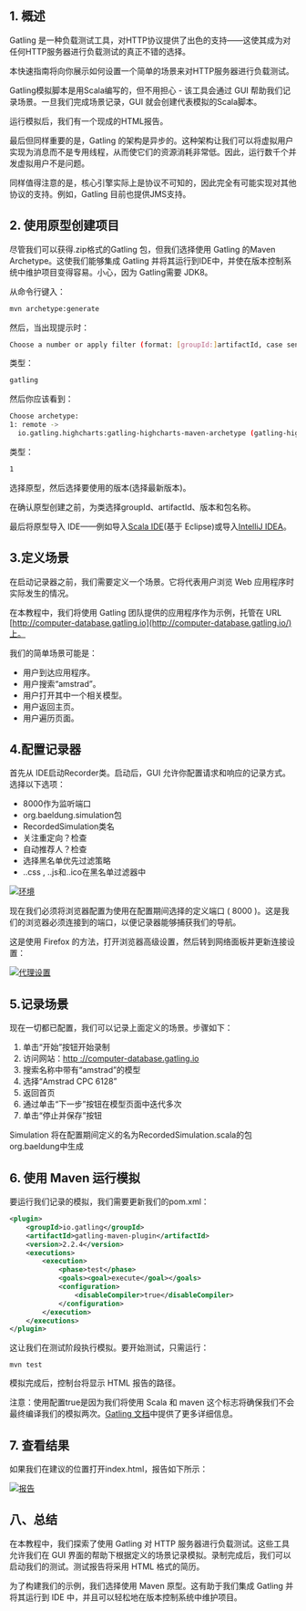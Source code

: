 ## 1. 概述

Gatling 是一种负载测试工具，对HTTP协议提供了出色的支持——这使其成为对任何HTTP服务器进行负载测试的真正不错的选择。

本快速指南将向你展示如何设置一个简单的场景来对HTTP服务器进行负载测试。

Gatling模拟脚本是用Scala编写的，但不用担心 - 该工具会通过 GUI 帮助我们记录场景。一旦我们完成场景记录，GUI 就会创建代表模拟的Scala脚本。

运行模拟后，我们有一个现成的HTML报告。

最后但同样重要的是，Gatling 的架构是异步的。这种架构让我们可以将虚拟用户实现为消息而不是专用线程，从而使它们的资源消耗非常低。因此，运行数千个并发虚拟用户不是问题。

同样值得注意的是，核心引擎实际上是协议不可知的，因此完全有可能实现对其他协议的支持。例如，Gatling 目前也提供JMS支持。

## 2. 使用原型创建项目

尽管我们可以获得.zip格式的Gatling 包，但我们选择使用 Gatling 的Maven Archetype。这使我们能够集成 Gatling 并将其运行到IDE中，并使在版本控制系统中维护项目变得容易。小心，因为 Gatling需要 JDK8。

从命令行键入：

```bash
mvn archetype:generate
```

然后，当出现提示时：

```bash
Choose a number or apply filter (format: [groupId:]artifactId, case sensitive contains):
```

类型：

```bash
gatling
```

然后你应该看到：

```bash
Choose archetype:
1: remote -> 
  io.gatling.highcharts:gatling-highcharts-maven-archetype (gatling-highcharts-maven-archetype)
```

类型：

```bash
1
```

选择原型，然后选择要使用的版本(选择最新版本)。

在确认原型创建之前，为类选择groupId、artifactId、版本和包名称。

最后将原型导入 IDE——例如导入[Scala IDE](https://github.com/scala-ide/scala-ide)(基于 Eclipse)或导入[IntelliJ IDEA](https://www.jetbrains.com/idea/)。

## 3.定义场景

在启动记录器之前，我们需要定义一个场景。它将代表用户浏览 Web 应用程序时实际发生的情况。

在本教程中，我们将使用 Gatling 团队提供的应用程序作为示例，托管在 URL [http://computer-database.gatling.io](http://computer-database.gatling.io/)上。

我们的简单场景可能是：

-   用户到达应用程序。
-   用户搜索“amstrad”。
-   用户打开其中一个相关模型。
-   用户返回主页。
-   用户遍历页面。

## 4.配置记录器

首先从 IDE启动Recorder类。启动后，GUI 允许你配置请求和响应的记录方式。选择以下选项：

-   8000作为监听端口
-   org.baeldung.simulation包
-   RecordedSimulation类名
-   关注重定向？检查
-   自动推荐人？检查
-   选择黑名单优先过滤策略
-   ..css , ..js和..ico在黑名单过滤器中

[![环境](https://www.baeldung.com/wp-content/uploads/2016/06/setting-1024x576.png)](https://www.baeldung.com/wp-content/uploads/2016/06/setting-1024x576.png)

 

现在我们必须将浏览器配置为使用在配置期间选择的定义端口 ( 8000 )。这是我们的浏览器必须连接到的端口，以便记录器能够捕获我们的导航。

这是使用 Firefox 的方法，打开浏览器高级设置，然后转到网络面板并更新连接设置：

 

[![代理设置](https://www.baeldung.com/wp-content/uploads/2016/06/settings.png)](https://www.baeldung.com/wp-content/uploads/2016/06/settings.png)

## 5.记录场景

现在一切都已配置，我们可以记录上面定义的场景。步骤如下：

1.  单击“开始”按钮开始录制
2.  访问网站：[http ://computer-database.gatling.io](http://computer-database.gatling.io/)
3.  搜索名称中带有“amstrad”的模型
4.  选择“Amstrad CPC 6128”
5.  返回首页
6.  通过单击“下一步”按钮在模型页面中迭代多次
7.  单击“停止并保存”按钮

Simulation 将在配置期间定义的名为RecordedSimulation.scala的包org.baeldung中生成

## 6. 使用 Maven 运行模拟

要运行我们记录的模拟，我们需要更新我们的pom.xml：

```xml
<plugin>
    <groupId>io.gatling</groupId>
    <artifactId>gatling-maven-plugin</artifactId>
    <version>2.2.4</version>
    <executions>
        <execution>
            <phase>test</phase>
            <goals><goal>execute</goal></goals>
            <configuration> 
                <disableCompiler>true</disableCompiler> 
            </configuration>
        </execution>
    </executions>
</plugin>
```

这让我们在测试阶段执行模拟。要开始测试，只需运行：

```shell
mvn test
```

模拟完成后，控制台将显示 HTML 报告的路径。

注意：使用配置<disableCompiler>true</disableCompiler>是因为我们将使用 Scala 和 maven 这个标志将确保我们不会最终编译我们的模拟两次。[Gatling 文档](https://gatling.io/docs/current/extensions/maven_plugin/#coexisting-with-scala-maven-plugin)中提供了更多详细信息。

## 7. 查看结果

如果我们在建议的位置打开index.html，报告如下所示：

[![报告](https://www.baeldung.com/wp-content/uploads/2016/06/reports-1024x486.png)](https://www.baeldung.com/wp-content/uploads/2016/06/reports-1024x486.png)

## 八、总结

在本教程中，我们探索了使用 Gatling 对 HTTP 服务器进行负载测试。这些工具允许我们在 GUI 界面的帮助下根据定义的场景记录模拟。录制完成后，我们可以启动我们的测试。测试报告将采用 HTML 格式的简历。

为了构建我们的示例，我们选择使用 Maven 原型。这有助于我们集成 Gatling 并将其运行到 IDE 中，并且可以轻松地在版本控制系统中维护项目。